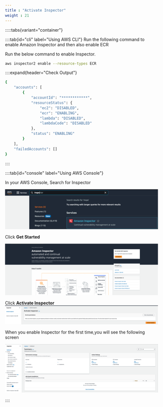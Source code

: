 ```yaml
---
title : "Activate Inspector"
weight : 21
---
```



:::::tabs{variant="container"}

::::tab{id="cli" label="Using AWS CLI"}
Run the following command to enable Amazon Inspector and then also enable ECR 


Run the below command to enable Inspector.


```bash
aws inspector2 enable --resource-types ECR
```

::::expand{header="Check Output"}
```bash
{
    "accounts": [
        {
            "accountId": "************",
            "resourceStatus": {
                "ec2": "DISABLED",
                "ecr": "ENABLING",
                "lambda": "DISABLED",
                "lambdaCode": "DISABLED"
            },
            "status": "ENABLING"
        }
    ],
    "failedAccounts": []
}
```
::::

::::tab{id="console" label="Using AWS Console"}

In your AWS Console, Search for Inspector

![Search for Inspector](/static/images/image-security/devsecops-inspector/Inspector-search.png)

Click **Get Started**

![Get Started](/static/images/image-security/devsecops-inspector/Inspector-getstarted.png)


Click **Activate Inspector**
![Enable Inspector!](/static/images/image-security/devsecops-inspector/Inspector-Activate.png)


When you enable Inspector for the first time,you will see the following screen

![GDNewEKSProtectionScreen-New](/static/images/image-security/devsecops-inspector/inspector-enabled.png)

::::
